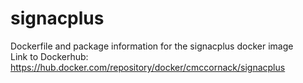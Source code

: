 # signacplus
Dockerfile and package information for the signacplus docker image\
Link to Dockerhub: https://hub.docker.com/repository/docker/cmccornack/signacplus
